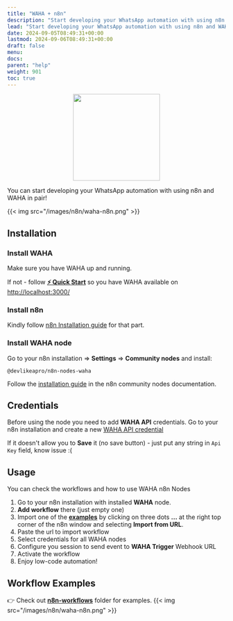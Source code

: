```yaml
---
title: "WAHA + n8n"
description: "Start developing your WhatsApp automation with using n8n and WAHA in pair!"
lead: "Start developing your WhatsApp automation with using n8n and WAHA in pair!"
date: 2024-09-05T08:49:31+00:00
lastmod: 2024-09-06T08:49:31+00:00
draft: false
menu:
docs:
parent: "help"
weight: 901
toc: true
---
```


<p align="center">
  <img src="/images/n8n/WAHA+n8n.png" width='200'/>
</p>

You can start developing your WhatsApp automation with using n8n and WAHA in pair!

{{< img src="/images/n8n/waha-n8n.png" >}}

## Installation

### Install WAHA
Make sure you have WAHA up and running. 

If not - follow
[**⚡ Quick Start**](https://waha.devlike.pro/docs/overview/quick-start/)
so you have WAHA available on 
[http://localhost:3000/](http://localhost:3000/)

### Install n8n
Kindly follow [n8n Installation guide](https://docs.n8n.io/hosting/installation/docker/#starting-n8n) for that part.


### Install WAHA node
Go to your n8n installation => **Settings** => **Community nodes** and install:

```
@devlikeapro/n8n-nodes-waha
```

Follow the [installation guide](https://docs.n8n.io/integrations/community-nodes/installation/) in the n8n community nodes documentation.

## Credentials

Before using the node you need to add **WAHA API** credentials.
Go to your n8n installation and create a new 
[WAHA API credential](https://docs.n8n.io/credentials/add-edit-credentials/)

If it doesn't allow you to **Save** it (no save button) - just put any string in `Api Key` field, know issue :(

## Usage
You can check the workflows and how to use WAHA n8n Nodes
1. Go to your n8n installation with installed **WAHA** node.
2. **Add workflow** there (just empty one)
3. Import one of the [**examples**](https://github.com/devlikeapro/n8n-nodes-waha/tree/master/n8n-workflows) by clicking on three dots **...** at the right top corner
   of the n8n window and selecting **Import from URL**.
4. Paste the url to import workflow
5. Select credentials for all WAHA nodes
6. Configure you session to send event to **WAHA Trigger** Webhook URL
7. Activate the workflow
8. Enjoy low-code automation!


## Workflow Examples
👉 Check out [**n8n-workflows**](https://github.com/devlikeapro/n8n-nodes-waha/tree/master/n8n-workflows) folder for examples.
{{< img src="/images/n8n/waha-n8n.png" >}}

